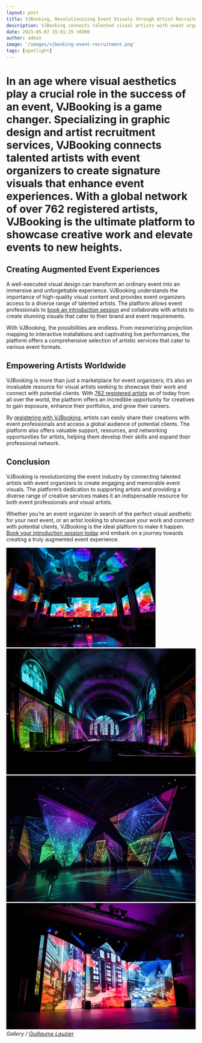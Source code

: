 ```yaml
---
layout: post
title: VJBooking, Revolutionizing Event Visuals through Artist Recruitment
description: VJBooking connects talented visual artists with event organizers to create stunning visuals, enhancing event experiences. With over 762 registered artists globally, VJBooking offers a range of services including projection mapping, interactive installations, and live performances. Artists can showcase their work and gain exposure, while event organizers can elevate their events with high-quality visual content.
date: 2023-05-07 15:01:35 +0300
author: admin
image: '/images/vjbooking-event-recruitment.png'
tags: [spotlight]
---
```


# In an age where visual aesthetics play a crucial role in the success of an event, VJBooking is a game changer. Specializing in graphic design and artist recruitment services, VJBooking connects talented artists with event organizers to create signature visuals that enhance event experiences. With a global network of over 762 registered artists, VJBooking is the ultimate platform to showcase creative work and elevate events to new heights.

## Creating Augmented Event Experiences
A well-executed visual design can transform an ordinary event into an immersive and unforgettable experience. VJBooking understands the importance of high-quality visual content and provides event organizers access to a diverse range of talented artists. The platform allows event professionals to [book an introduction session](https://www.vjbooking.com/book-session) and collaborate with artists to create stunning visuals that cater to their brand and event requirements.

With VJBooking, the possibilities are endless. From mesmerizing projection mapping to interactive installations and captivating live performances, the platform offers a comprehensive selection of artistic services that cater to various event formats.

## Empowering Artists Worldwide
VJBooking is more than just a marketplace for event organizers; it’s also an invaluable resource for visual artists seeking to showcase their work and connect with potential clients. With [762 registered artists](https://www.vjbooking.com/artists) as of today from all over the world, the platform offers an incredible opportunity for creatives to gain exposure, enhance their portfolios, and grow their careers.

By [registering with VJBooking](https://www.vjbooking.com/register), artists can easily share their creations with event professionals and access a global audience of potential clients. The platform also offers valuable support, resources, and networking opportunities for artists, helping them develop their skills and expand their professional network.

## Conclusion
VJBooking is revolutionizing the event industry by connecting talented artists with event organizers to create engaging and memorable event visuals. The platform’s dedication to supporting artists and providing a diverse range of creative services makes it an indispensable resource for both event professionals and visual artists.

Whether you’re an event organizer in search of the perfect visual aesthetic for your next event, or an artist looking to showcase your work and connect with potential clients, VJBooking is the ideal platform to make it happen. [Book your introduction session today](https://www.vjbooking.com/book-session) and embark on a journey towards creating a truly augmented event experience.

<div class="gallery-box">
  <div class="gallery">
    <img src="/images/vjbooking-event-recruitment-2.png" loading="lazy">
    <img src="/images/vjbooking-event-recruitment-3.png" loading="lazy">
    <img src="/images/vjbooking-event-recruitment-4.png" loading="lazy">
    <img src="/images/vjbooking-event-recruitment-5.png" loading="lazy">
  </div>
  <em>Gallery / <a href="https://www.guillaumelauzier.com" target="_blank">Guillaume Lauzier</a></em>
</div>
